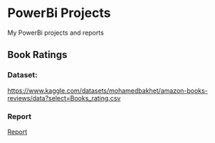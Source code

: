 # PowerBi Projects
My PowerBi projects and reports
## Book Ratings
### Dataset:
https://www.kaggle.com/datasets/mohamedbakhet/amazon-books-reviews/data?select=Books_rating.csv
### Report
[Report](BookRatingsReport.pdf)
